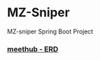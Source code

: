 # MZ-Sniper
MZ-sniper Spring Boot Project

### [meethub - ERD](https://www.erdcloud.com/d/biFvzoPbffMLQzN6X)
